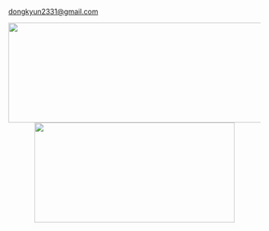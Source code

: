 [dongkyun2331@gmail.com](mailto:dongkyun2331@gmail.com)

<p align="center">
  <img width="600" height="200" src="https://github-readme-stats.vercel.app/api?username=dongkyun2331&show_icons=true&theme=vision-friendly-dark">
  <img width="400" height="200" src="https://github-readme-stats.vercel.app/api/top-langs/?username=dongkyun2331&size_weight=0.15&count_weight=0.5&layout=compact&theme=vision-friendly-dark">
</p>

